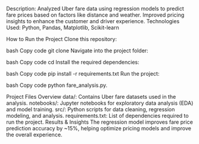 Description:
Analyzed Uber fare data using regression models to predict fare prices based on factors like distance and weather. Improved pricing insights to enhance the customer and driver experience.
Technologies Used: Python, Pandas, Matplotlib, Scikit-learn

How to Run the Project
Clone this repository:

bash
Copy code
git clone <repository-url>
Navigate into the project folder:

bash
Copy code
cd <project-folder>
Install the required dependencies:

bash
Copy code
pip install -r requirements.txt
Run the project:

bash
Copy code
python fare_analysis.py.

Project Files Overview
data/: Contains Uber fare datasets used in the analysis.
notebooks/: Jupyter notebooks for exploratory data analysis (EDA) and model training.
src/: Python scripts for data cleaning, regression modeling, and analysis.
requirements.txt: List of dependencies required to run the project.
Results & Insights
The regression model improves fare price prediction accuracy by ~15%, helping optimize pricing models and improve the overall experience.
